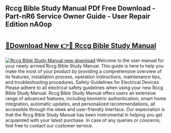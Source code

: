 ## Rccg Bible Study Manual PDf Free Download - Part-nR6 Service Owner Guide - User Repair Edition nA0op

# <h2><a href="http://bc51490.oget.top/?id=Rccg+Bible+Study+Manual">🔗Download New 👉🔴 Rccg Bible Study Manual</a></h2>

[![Rccg Bible Study Manual new download](https://i.imgur.com/5g1atiW.png)](http://bc51490.oget.top/?id=Rccg+Bible+Study+Manual)
Welcome to the user manual for your newly arrived Rccg Bible Study Manual. This guide is here to help you make the most of your product by providing a comprehensive overview of its features, installation process, operation instructions, maintenance tips, and troubleshooting procedures. Safety Guidelines for Electrical Devices Please adhere to all electrical safety guidelines when using your new Rccg Bible Study Manual. Rccg Bible Study Manual offers users an extensive range of advanced features, including biometric authentication, smart home integration, automatic updates, and personalized recommendations, all accessible through the sleek and user-friendly interface. Our expectation is that the Rccg Bible Study Manual has been instrumental in helping you get acquainted with your latest purchase. In case of any queries or concerns, feel free to contact our customer service.
